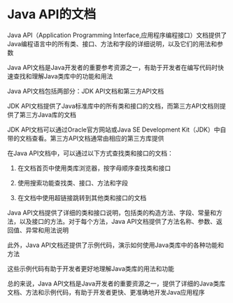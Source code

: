 # Java API的文档

Java API（Application Programming Interface,应用程序编程接口）文档提供了Java编程语言中的所有类、接口、方法和字段的详细说明，以及它们的用法和参数

Java API文档是Java开发者的重要参考资源之一，有助于开发者在编写代码时快速查找和理解Java类库中的功能和用法

Java API文档包括两部分：JDK API文档和第三方API文档

JDK API文档提供了Java标准库中的所有类和接口的文档，而第三方API文档则提供了第三方Java库的文档

JDK API文档可以通过Oracle官方网站或Java SE Development Kit（JDK）中自带的文档查看。第三方API文档通常由相应的第三方库提供

在Java API文档中，可以通过以下方式查找类和接口的文档：

1. 在文档首页中使用类库浏览器，按字母顺序查找类和接口

2. 使用搜索功能查找类、接口、方法和字段

3. 在文档中使用超链接跳转到其他类和接口的文档

Java API文档提供了详细的类和接口说明，包括类的构造方法、字段、常量和方法，以及接口的方法。对于每个方法，Java API文档提供了方法名称、参数、返回值、异常和用法说明

此外，Java API文档还提供了示例代码，演示如何使用Java类库中的各种功能和方法

这些示例代码有助于开发者更好地理解Java类库的用法和功能

总的来说，Java API文档是Java开发者的重要资源之一，提供了详细的Java类库文档、方法和示例代码，有助于开发者更快、更准确地开发Java应用程序
